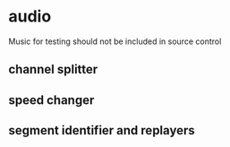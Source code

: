 # audio
Music for testing should not be included in source control

## channel splitter

## speed changer

## segment identifier and replayers
